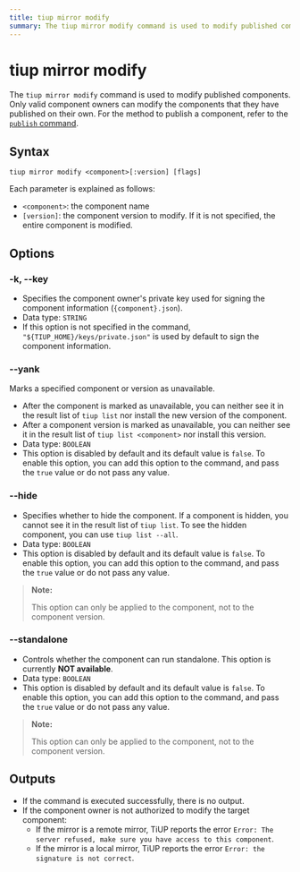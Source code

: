 ```yaml
---
title: tiup mirror modify
summary: The tiup mirror modify command is used to modify published components. Only valid component owners can modify their published components. The syntax is "tiup mirror modify <component>[version] [flags]". Options include -k, --yank, --hide, and --standalone. If the command is executed successfully, there is no output. If the component owner is not authorized to modify the target component, TiUP reports an error.
---
```


# tiup mirror modify

The `tiup mirror modify` command is used to modify published components. Only valid component owners can modify the components that they have published on their own. For the method to publish a component, refer to the [`publish` command](/tiup/tiup-command-mirror-publish.md).

## Syntax

```shell
tiup mirror modify <component>[:version] [flags]
```

Each parameter is explained as follows:

- `<component>`: the component name
- `[version]`: the component version to modify. If it is not specified, the entire component is modified.

## Options

### -k, --key

- Specifies the component owner's private key used for signing the component information (`{component}.json`).
- Data type: `STRING`
- If this option is not specified in the command, `"${TIUP_HOME}/keys/private.json"` is used by default to sign the component information.

### --yank

Marks a specified component or version as unavailable.

- After the component is marked as unavailable, you can neither see it in the result list of `tiup list` nor install the new version of the component.
- After a component version is marked as unavailable, you can neither see it in the result list of `tiup list <component>` nor install this version.
- Data type: `BOOLEAN`
- This option is disabled by default and its default value is `false`. To enable this option, you can add this option to the command, and pass the `true` value or do not pass any value.

### --hide

- Specifies whether to hide the component. If a component is hidden, you cannot see it in the result list of `tiup list`. To see the hidden component, you can use `tiup list --all`.
- Data type: `BOOLEAN`
- This option is disabled by default and its default value is `false`. To enable this option, you can add this option to the command, and pass the `true` value or do not pass any value.

> **Note:**
>
> This option can only be applied to the component, not to the component version.

### --standalone

- Controls whether the component can run standalone. This option is currently **NOT available**.
- Data type: `BOOLEAN`
- This option is disabled by default and its default value is `false`. To enable this option, you can add this option to the command, and pass the `true` value or do not pass any value.

> **Note:**
>
> This option can only be applied to the component, not to the component version.

## Outputs

- If the command is executed successfully, there is no output.
- If the component owner is not authorized to modify the target component:
    - If the mirror is a remote mirror, TiUP reports the error `Error: The server refused, make sure you have access to this component`.
    - If the mirror is a local mirror, TiUP reports the error `Error: the signature is not correct`.

